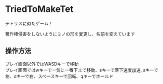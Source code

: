 # TriedToMakeTet
テトリスに似たゲーム！  

著作権侵害をしないようにミノの形を変更し、名前を変えています

## 操作方法
プレイ画面以外ではWASDキーで移動  
プレイ画面ではwキーで一気に一番下まで移動、sキーで落下速度加速, aキーで左、dキーで右、スペースキーで回転、qキーでホールド
